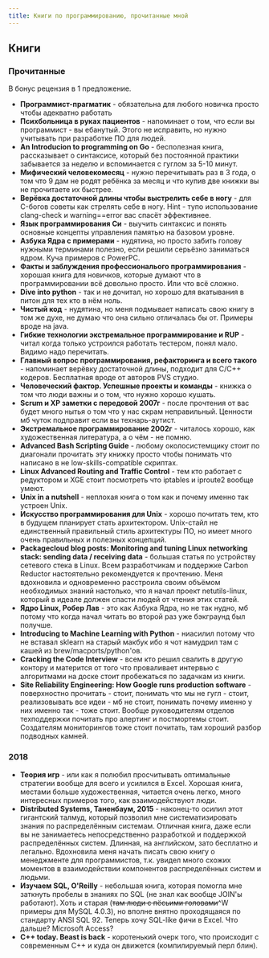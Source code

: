 ```yaml
---
title: Книги по программированию, прочитанные мной
---
```


## Книги

### Прочитанные

В бонус рецензия в 1 предложение.

- **Программист-прагматик** - обязательна для любого новичка просто чтобы адекватно работать
- **Психбольница в руках пациентов** - напоминает о том, что если вы программист - вы ебанутый. Этого не исправить, но нужно учитывать при разработке ПО для людей.
- **An Introducion to programming on Go** - бесполезная книга, рассказывает о синтаксисе, который без постоянной практики забывается за неделю и вспоминается с гуглом за 5-10 минут.
- **Мифический человекомесяц** - нужно перечитывать раз в 3 года, о том что 9 дам не родят ребёнка за месяц и что купив две книжки вы не прочитаете их быстрее.
- **Верёвка достаточной длины чтобы выстрелить себе в ногу** - для C-богов советы как стрелять себе в ногу. Hint - тупо использование clang-check и warning==error вас спасёт эффективнее.
- **Язык программирования Си** - выучить синтаксис и понять основные концепты управления памятью на базовом уровне.
- **Азбука Ядра с примерами** - нудятина, но просто забить голову нужными терминами полезно, если решили серьёзно заниматься ядром. Куча примеров с PowerPC.
- **Факты и заблуждения профессиональого программирования** - хорошая книга для новичков, которые думают что в программировании всё довольно просто. Или что всё сложно.
- **Dive into python** - так и не дочитал, но хорошо для вкатывания в питон для тех кто в нём ноль.
- **Чистый код** - нудятина, но меня подмывает написать свою книгу в том же духе, не думаю что она сильно отличалась бы от. Примеры вроде на java.
- **Гибкие технологии экстремальное программирование и RUP** - читал когда только устроился работать тестером, понял мало. Видимо надо перечитать.
- **Главный вопрос программирования, рефакторинга и всего такого** - напоминает верёвку достаточной длины, подходит для C/C++ кодеров. Бесплатная вроде от авторов PVS студио.
- **Человеческий фактор. Успешные проекты и команды** - книжка о том что люди важны и о том, что нужно хорошо кушать.
- **Scrum и XP заметки с передовой 2007г** - после прочтения от вас будет много нытья о том что у нас скрам неправильный. Ценности мб чуток подправит если вы технарь-аутист.
- **Экстремальное программирование 2002г** - читалось хорошо, как художественная литература, а о чём - не помню.
- **Advanced Bash Scripting Guide** - любому околосистемщику стоит по диагонали прочитать эту книжку просто чтобы понимать что написано в не low-skills-compatible скриптах.
- **Linux Advanced Routing and Traffic Control** - тем кто работает с редуктором и XGE стоит посмотреть что iptables и iproute2 вообще умеют.
- **Unix in a nutshell** - неплохая книга о том как и почему именно так устроен Unix.
- **Искусство программирования для Unix** - хорошо почитать тем, кто в будущем планирует стать архитектором. Unix-стайл не единственный правильный стиль архитектуры ПО, но имеет много очень правильных и полезных концепций.
- **Packagecloud blog posts: Monitoring and tuning Linux networking stack: sending data / receiving data** - большая статья по устройству сетевого стека в Linux. Всем разработчикам и поддержке Carbon Reductor настоятельно рекомендуется к прочтению. Меня вдохновила и одновременно расстроила своим объёмом необходимых знаний настолько, что я начал проект netutils-linux, который в идеале должен спасти людей от чтения этих статей.
- **Ядро Linux, Робер Лав** - это как Азбука Ядра, но не так нудно, мб потому что когда начал читать во второй раз уже бэкграунд был получше.
- **Introducing to Machine Learning with Python** - ниасилил потому что не вставал sklearn на старый макбук ибо я чот намудрил там с кашей из brew/macports/python'ов.
- **Cracking the Code Interview** - всем кто решил свалить в другую контору и матерится от того что проваливает интервью с алгоритмами на доске стоит пробежаться по задачкам из книги.
- **Site Reliability Engineering: How Google runs production software** - поверхностно прочитать - стоит, понимать что мы не гугл - стоит, реализовывать все идеи - мб не стоит, понимать почему именно у них именно так - тоже стоит. Вообще руководителям отделов техподдержки почитать про алертинг и постмортемы стоит. Создателям мониторингов тоже стоит почитать, там хороший разбор подводных камней.

### 2018

- **Теория игр** - или как я полюбил просчитывать оптимальные стратегии вообще для всего и усилился в Excel. Хорошая книга, местами больше художественная, читается очень легко, много интересных примеров того, как взаимодействуют люди.
- **Distributed Systems, Таненбаум, 2015** - наконец-то осилил этот гигантский талмуд, который позволил мне систематизировать знания по распределённым системам. Отличная книга, даже если вы не занимаетесь непосредственно разработкой и поддержкой распределённых систем. Длинная, на английском, зато бесплатно и легально. Вдохновила меня начать писать свою книгу о менеджменте для программистов, т.к. увидел много схожих моментов в взаимодействии компонентов распределённых систем и людьми.
- **Изучаем SQL, O'Reilly** - небольшая книга, которая помогла мне заткнуть пробелы в знаниях по SQL (не знал как вообще JOIN'ы работают). Хоть и старая (~~там люди с пёсьими головами~~^W примеры для MySQL 4.0.3), но вполне внятно проходящаяся по стандарту ANSI SQL 92. Теперь хочу SQL-like фичи в Excel. Что дальше? Microsoft Access?
- **C++ today. Beast is back** - коротенький очерк того, что происходит с современным C++ и куда он движется (компилируемый перл блин).

